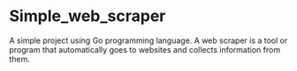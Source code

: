 # Simple_web_scraper
A simple project using Go  programming language. A web scraper is a tool or program that automatically goes to websites and collects information from them.
